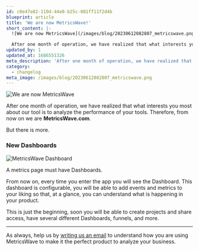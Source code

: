 ```yaml
---
id: c0e47e82-110d-44e0-b25c-081ff11f2d4b
blueprint: article
title: 'We are now MetricsWave!'
short_content: |-
  ![We are now MetricsWave](/images/blog/20230612082807_metricswave.png)

  After one month of operation, we have realized that what interests you most about our tool is to analyze the performance of your tools. Therefore, from now on we are MetricsWave.com.
updated_by: 1
updated_at: 1686551326
meta_description: 'After one month of operation, we have realized that what interests you most about our tool is to analyze the performance of your tools. Therefore, from now on we are MetricsWave.com.'
category:
  - changelog
meta_image: /images/blog/20230612082807_metricswave.png
---
```

![We are now MetricsWave](/images/blog/20230612082807_metricswave.png)

After one month of operation, we have realized that what interests you most about our tool is to analyze the performance of your tools. Therefore, from now on we are **MetricsWave.com**.

But there is more.

### New Dashboards
![MetricsWave Dashboard](/images/blog/20230612082122_dashboards.png)

A metrics page must have Dashboards.

From now on, every time you enter the app you will see the Dashboard. This dashboard is configurable, you will be able to add events and metrics to your liking so that, at a glance, you can understand what is happening in your product.

This is just the beginning, soon you will be able to create projects and share access, have several different Dashboards, funnels, and more.

---

As always, help us by [writing us an email](feedback@metricswave.com) to understand how you are using MetricsWave to make it the perfect product to analyze your business.